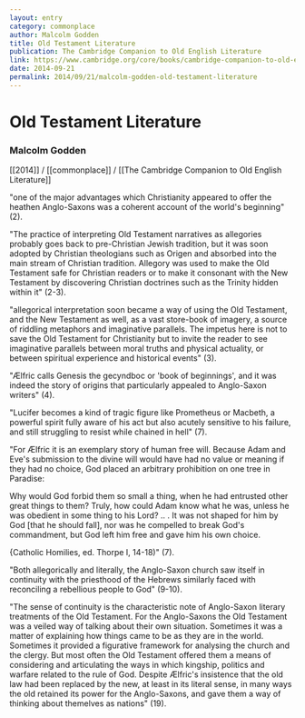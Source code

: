 ```yaml
---
layout: entry
category: commonplace
author: Malcolm Godden
title: Old Testament Literature
publication: The Cambridge Companion to Old English Literature
link: https://www.cambridge.org/core/books/cambridge-companion-to-old-english-literature/47A7B94AF16CC0E995542B4035513E45
date: 2014-09-21
permalink: 2014/09/21/malcolm-godden-old-testament-literature
---
```


# Old Testament Literature

### Malcolm Godden

[[2014]] / [[commonplace]] / [[The Cambridge Companion to Old English Literature]]

"one of the major advantages which Christianity appeared to offer the heathen Anglo-Saxons was a coherent account of the world's beginning" (2).

"The practice of interpreting Old Testament narratives as allegories probably goes back to pre-Christian Jewish tradition, but it was soon adopted by Christian theologians such as Origen and absorbed into the main stream of Christian tradition. Allegory was used to make the Old Testament safe for Christian readers or to make it consonant with the New Testament by discovering Christian doctrines such as the Trinity hidden within it" (2-3).

"allegorical interpretation soon became a way of using the Old Testament, and the New Testament as well, as a vast store-book of imagery, a source of riddling metaphors and imaginative parallels. The impetus here is not to save the Old Testament for Christianity but to invite the reader to see imaginative parallels between moral truths and physical actuality, or between spiritual experience and historical events" (3).

"Ælfric calls Genesis the gecyndboc or 'book of beginnings', and it was indeed the story of origins that particularly appealed to Anglo-Saxon writers" (4).

"Lucifer becomes a kind of tragic figure like Prometheus or Macbeth, a powerful spirit fully aware of his act but also acutely sensitive to his failure, and still struggling to resist while chained in hell" (7).

"For Ælfric it is an exemplary story of human free will. Because Adam and Eve's submission to the divine will would have had no value or meaning if they had no choice, God placed an arbitrary prohibition on one tree in Paradise: 

Why would God forbid them so small a thing, when he had entrusted other great things to them? Truly, how could Adam know what he was, unless he was obedient in some thing to his Lord? .. . It was not shaped for him by God [that he should fall], nor was he compelled to break God's commandment, but God left him free and gave him his own choice.

{Catholic Homilies, ed. Thorpe I, 14-18)" (7).

"Both allegorically and literally, the Anglo-Saxon church saw itself in continuity with the priesthood of the Hebrews similarly faced with reconciling a rebellious people to God" (9-10).

"The sense of continuity is the characteristic note of Anglo-Saxon literary treatments of the Old Testament. For the Anglo-Saxons the Old Testament was a veiled way of talking about their own situation. Sometimes it was a matter of explaining how things came to be as they are in the world. Sometimes it provided a figurative framework for analysing the church and the clergy. But most often the Old Testament offered them a means of considering and articulating the ways in which kingship, politics and warfare related to the rule of God. Despite Ælfric's insistence that the old law had been replaced by the new, at least in its literal sense, in many ways the old retained its power for the Anglo-Saxons, and gave them a way of thinking about themelves as nations" (19).

